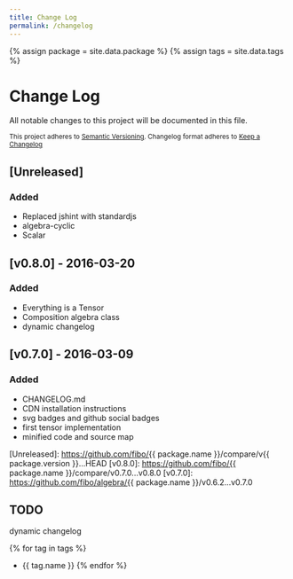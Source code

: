 ```yaml
---
title: Change Log
permalink: /changelog
---
```


{% assign package = site.data.package %}
{% assign tags = site.data.tags %}

# Change Log

All notable changes to this project will be documented in this file.

<sub>This project adheres to [Semantic Versioning](http://semver.org/).
Changelog format adheres to [Keep a Changelog](http://keepachangelog.com/)</sub>

## [Unreleased]

### Added

- Replaced jshint with standardjs
- algebra-cyclic
- Scalar

## [v0.8.0] - 2016-03-20

### Added

- Everything is a Tensor
- Composition algebra class
- dynamic changelog

## [v0.7.0] - 2016-03-09

### Added

- CHANGELOG.md
- CDN installation instructions
- svg badges and github social badges
- first tensor implementation
- minified code and source map

[Unreleased]: https://github.com/fibo/{{ package.name }}/compare/v{{ package.version }}...HEAD
[v0.8.0]: https://github.com/fibo/{{ package.name }}/compare/v0.7.0...v0.8.0
[v0.7.0]: https://github.com/fibo/algebra/{{ package.name }}/v0.6.2...v0.7.0

## TODO

dynamic changelog

{% for tag in tags %}
* {{ tag.name }}
{% endfor %}
